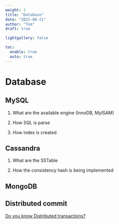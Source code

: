 ```yaml
---
weight: 1
title: "Database"
date: "2022-08-21"
author: "Tom"
draft: true

lightgallery: false

toc:
  enable: true
  auto: true
---
```


# Database 

## MySQL

1. What are the available engine (InnoDB, MyISAM)

1. How SQL is parse

2. How index is created


## Cassandra

1. What are the SSTable

2. How the consistency hash is being implemented

## MongoDB




## Distributed commit

[Do you know Distributed transactions?](https://www.youtube.com/watch?v=S4FnmSeRpAY)